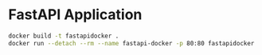 # FastAPI Application

```sh
docker build -t fastapidocker .
docker run --detach --rm --name fastapi-docker -p 80:80 fastapidocker
```
